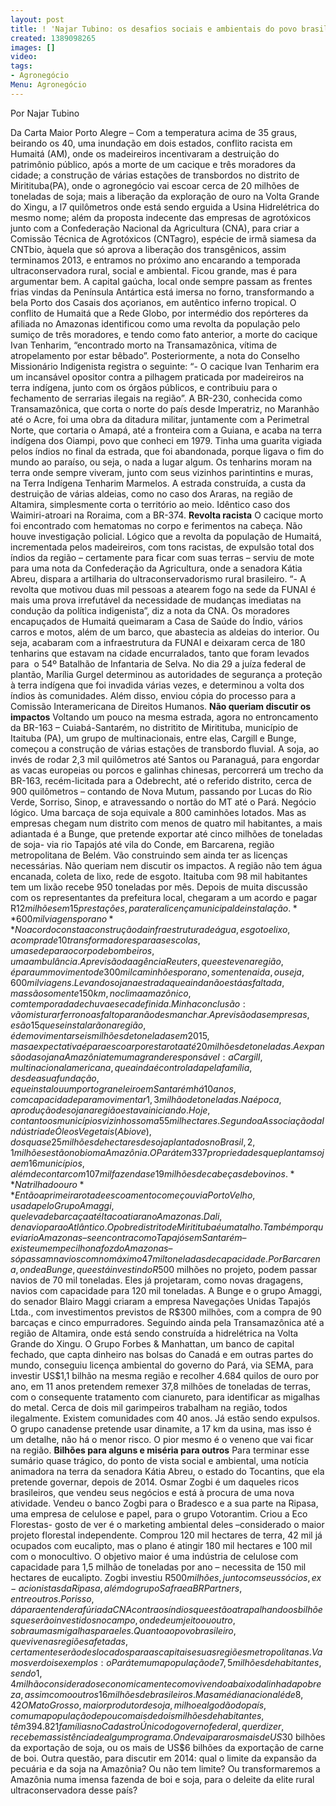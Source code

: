 ```yaml
---
layout: post
title: ! 'Najar Tubino: os desafios sociais e ambientais do povo brasileiro em 2014'
created: 1389098265
images: []
video: 
tags:
- Agronegócio
Menu: Agronegócio
---
```



Por Najar Tubino

Da Carta Maior
Porto Alegre – Com a temperatura acima de 35 graus, beirando os 40, uma inundação em dois estados, conflito racista em Humaitá (AM), onde os madeireiros incentivaram a destruição do patrimônio público, após a morte de um cacique e três moradores da cidade; a construção de várias estações de transbordos no distrito de Miritituba(PA), onde o agronegócio vai escoar cerca de 20 milhões de toneladas de soja; mais a liberação da exploração de ouro na Volta Grande do Xingu, a l7 quilômetros onde está sendo erguida a Usina Hidrelétrica do mesmo nome; além da proposta indecente das empresas de agrotóxicos junto com a Confederação Nacional da Agricultura (CNA), para criar a Comissão Técnica de Agrotóxicos (CNTagro), espécie de irmã siamesa da CNTbio, àquela que só aprova a liberação dos transgênicos, assim terminamos 2013, e entramos no próximo ano encarando a temporada ultraconservadora rural, social e ambiental.
Ficou grande, mas é para argumentar bem. A capital gaúcha, local onde sempre passam as frentes frias vindas da Península Antártica está imersa no forno, transformando a bela Porto dos Casais dos açorianos, em autêntico inferno tropical.
O conflito de Humaitá que a Rede Globo, por intermédio dos repórteres da afiliada no Amazonas identificou como uma revolta da população pelo sumiço de três moradores, e tendo como fato anterior, a morte do cacique Ivan Tenharim, “encontrado morto na Transamazônica, vítima de atropelamento por estar bêbado”. Posteriormente, a nota do Conselho Missionário Indigenista registra o seguinte:
“- O cacique Ivan Tenharim era um incansável opositor contra a pilhagem praticada por madeireiros na terra indígena, junto com os órgãos públicos, e contribuiu para o fechamento de serrarias ilegais na região”.
A BR-230, conhecida como Transamazônica, que corta o norte do país desde Imperatriz, no Maranhão até o Acre, foi uma obra da ditadura militar, juntamente com a Perimetral Norte, que cortaria o Amapá, até a fronteira com a Guiana, e acaba na terra indígena dos Oiampi, povo que conheci em 1979. Tinha uma guarita vigiada pelos índios no final da estrada, que foi abandonada, porque ligava o fim do mundo ao paraíso, ou seja, o nada a lugar algum.
Os tenharins moram na terra onde sempre viveram, junto com seus vizinhos parintintins e muras, na Terra Indígena Tenharim Marmelos. A estrada construída, a custa da destruição de várias aldeias, como no caso dos Araras, na região de Altamira, simplesmente corta o território ao meio. Idêntico caso dos Waimiri-atroari na Roraima, com a BR-374.
**Revolta racista**
O cacique morto foi encontrado com hematomas no corpo e ferimentos na cabeça. Não houve investigação policial. Lógico que a revolta da população de Humaitá, incrementada pelos madeireiros, com tons racistas, de expulsão total dos índios da região – certamente para ficar com suas terras – serviu de mote para uma nota da Confederação da Agricultura, onde a senadora Kátia Abreu, dispara a artilharia do ultraconservadorismo rural brasileiro.
“- A revolta que motivou duas mil pessoas a atearem fogo na sede da FUNAI é mais uma prova irrefutável da necessidade de mudanças imediatas na condução da política indigenista”, diz a nota da CNA.
Os moradores encapuçados de Humaitá queimaram a Casa de Saúde do Índio, vários carros e motos, além de um barco, que abastecia as aldeias do interior. Ou seja, acabaram com a infraestrutura da FUNAI e deixaram cerca de 180 tenharins que estavam na cidade encurralados, tanto que foram levados para  o 54º Batalhão de Infantaria de Selva.
No dia 29 a juíza federal de plantão, Marília Gurgel determinou as autoridades de segurança a proteção à terra indígena que foi invadida várias vezes, e determinou a volta dos índios às comunidades. Além disso, enviou cópia do processo para a Comissão Interamericana de Direitos Humanos.
**Não queriam discutir os impactos**
Voltando um pouco na mesma estrada, agora no entroncamento da BR-163 – Cuiabá-Santarém, no distritito de Miritituba, município de Itaituba (PA), um grupo de multinacionais, entre elas, Cargill e Bunge, começou a construção de várias estações de transbordo fluvial.
A soja, ao invés de rodar 2,3 mil quilômetros até Santos ou Paranaguá, para engordar as vacas europeias ou porcos e galinhas chinesas, percorrerá um trecho da BR-163, recém-licitada para a Odebrecht, até o referido distrito, cerca de 900 quilômetros – contando de Nova Mutum, passando por Lucas do Rio Verde, Sorriso, Sinop, e atravessando o nortão do MT até o Pará.
Negócio lógico. Uma barcaça de soja equivale a 800 caminhões lotados. Mas as empresas chegam num distrito com menos de quatro mil habitantes, a mais adiantada é a Bunge, que pretende exportar até cinco milhões de toneladas de soja- via rio Tapajós até vila do Conde, em Barcarena, região metropolitana de Belém.
Vão construindo sem ainda ter as licenças necessárias. Não queriam nem discutir os impactos. A região não tem água encanada, coleta de lixo, rede de esgoto. Itaituba com 98 mil habitantes tem um lixão recebe 950 toneladas por mês. Depois de muita discussão com os representantes da prefeitura local, chegaram a um acordo e pagar R$12 milhões em 15 prestações, para ter a licença municipal de instalação.
**600 mil viagens por ano**
No acordo consta a construção da infraestrutura de água, esgoto e lixo, a compra de 10 transformadores para as escolas, uma sede para o corpo de bombeiros, uma ambulância. A previsão da agência Reuters, que esteve na região, é para um movimento de 300 mil caminhões por ano, somente na ida, ou seja, 600 mil viagens. Levando soja na estrada que ainda não está asfaltada, mas são somente 150 km, no clima amazônico, com temporada de chuva e seca definida. Minha conclusão: vão misturar ferro no asfalto para não desmanchar.
A previsão das empresas, e são 15 que se instalarão na região, é de movimentar seis milhões de toneladas em 2015, mas a expectativa é para escoar por esta rota até 20 milhões de toneladas. A expansão da soja na Amazônia tem uma grande responsável: a Cargill, multinacional americana, que ainda é controlada pela família, desde a sua fundação, e que instalou um porto graneleiro em Santarém há 10 anos, com capacidade para movimentar 1,3 milhão de toneladas.
Na época, a produção de soja na região estava iniciando. Hoje, contanto os municípios vizinhos soma 55 mil hectares. Segundo a Associação da Indústria de Óleos Vegetais (Abiove), dos quase 25 milhões de hectares de soja plantados no Brasil, 2,1 milhões estão no bioma Amazônia. O Pará tem 337 propriedades que plantam soja em 16 municípios, além de contar com 107 mil fazendas e 19 milhões de cabeças de bovinos.
**Na trilha do ouro**
Então a primeira rota de escoamento começou via Porto Velho, usada pelo Grupo Amaggi, que leva de barcaça até Itacoatiara no Amazonas. Dali, de navio para o Atlântico. O pobre distrito de Miritituba é um atalho. Também porque via rio Amazonas – se encontra com o Tapajós em Santarém –existe um empecilho na foz do Amazonas – só passam navios com no máximo 47 mil toneladas de capacidade.
Por Barcarena, onde a Bunge, que está investindo R$500 milhões no projeto, podem passar navios de 70 mil toneladas. Eles já projetaram, como novas dragagens, navios com capacidade para 120 mil toneladas. A Bunge e o grupo Amaggi, do senador Blairo Maggi criaram a empresa Navegações Unidas Tapajós Ltda., com investimentos previstos de R$300 milhões, com a compra de 90 barcaças e cinco empurradores.
Seguindo ainda pela Transamazônica até a região de Altamira, onde está sendo construída a hidrelétrica na Volta Grande do Xingu. O Grupo Forbes & Manhattan, um banco de capital fechado, que capta dinheiro nas bolsas do Canadá e em outras partes do mundo, conseguiu licença ambiental do governo do Pará, via SEMA, para investir US$1,1 bilhão na mesma região e recolher 4.684 quilos de ouro por ano, em 11 anos pretendem remexer 37,8 milhões de toneladas de terras, com o consequente tratamento com cianureto, para identificar as migalhas do metal. Cerca de dois mil garimpeiros trabalham na região, todos ilegalmente.
Existem comunidades com 40 anos. Já estão sendo expulsos. O grupo canadense pretende usar dinamite, a 17 km da usina, mas isso é um detalhe, não há o menor risco. O pior mesmo é o veneno que vai ficar na região.
**Bilhões para alguns e miséria para outros**
Para terminar esse sumário quase trágico, do ponto de vista social e ambiental, uma notícia animadora na terra da senadora Kátia Abreu, o estado do Tocantins, que ela pretende governar, depois de 2014. Osmar Zogbi é um daqueles ricos brasileiros, que vendeu seus negócios e está à procura de uma nova atividade.
Vendeu o banco Zogbi para o Bradesco e a sua parte na Ripasa, uma empresa de celulose e papel, para o grupo Votorantim. Criou a Eco Florestas- gosto de ver é o marketing ambiental deles –considerado o maior projeto florestal independente.
Comprou 120 mil hectares de terra, 42 mil já ocupados com eucalipto, mas o plano é atingir 180 mil hectares e 100 mil com o monocultivo. O objetivo maior é uma indústria de celulose com capacidade para 1,5 milhão de toneladas por ano – necessita de 150 mil hectares de eucalipto. Zogbi investiu R$500 milhões, junto com seus sócios, ex-acionistas da Ripasa, além do grupo Safra e a BR Partners, entre outros.
Por isso, dá para entender a fúria da CNA contra os índios que estão atrapalhando os bilhões que serão investidos no campo, onde de um jeito ou outro, sobra umas migalhas para eles. Quanto ao povo brasileiro, que vive nas regiões afetadas, certamente serão deslocados para as capitais e suas regiões metropolitanas.
Vamos ver dois exemplos: o Pará tem uma população de 7,5 milhões de habitantes, sendo 1,4 milhão considerados economicamente como vivendo abaixo da linha da pobreza, assim como outros 16 milhões de brasileiros. Mas a média nacional é de 8,42%, de pobres nesta situação, comparados com uma população de 190 milhões de habitantes – dados de 2010. A média do Pará é de 18,65 % da população em condições de extrema pobreza.
O Mato Grosso, maior produtor de soja, milho e algodão do país, com uma população de pouco mais de dois milhões de habitantes, têm 394.821 famílias no Cadastro Único do governo federal, quer dizer, recebem assistência de algum programa. Onde vai parar os mais de US$30 bilhões da exportação de soja, ou os mais de US$6 bilhões da exportação de carne de boi. Outra questão, para discutir em 2014: qual o limite da expansão da pecuária e da soja na Amazônia? Ou não tem limite? Ou transformaremos a Amazônia numa imensa fazenda de boi e soja, para o deleite da elite rural ultraconservadora desse país?
